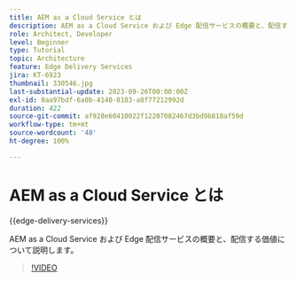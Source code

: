 ```yaml
---
title: AEM as a Cloud Service とは
description: AEM as a Cloud Service および Edge 配信サービスの概要と、配信する価値について説明します。
role: Architect, Developer
level: Beginner
type: Tutorial
topic: Architecture
feature: Edge Delivery Services
jira: KT-6923
thumbnail: 330546.jpg
last-substantial-update: 2023-09-26T00:00:00Z
exl-id: 8aa97bdf-6a0b-4140-8183-a8f77212992d
duration: 422
source-git-commit: af928e60410022f12207082467d3bd9b818af59d
workflow-type: tm+mt
source-wordcount: '48'
ht-degree: 100%

---
```


# AEM as a Cloud Service とは

{{edge-delivery-services}}

AEM as a Cloud Service および Edge 配信サービスの概要と、配信する価値について説明します。

>[!VIDEO](https://video.tv.adobe.com/v/330546?quality=12&learn=on)
